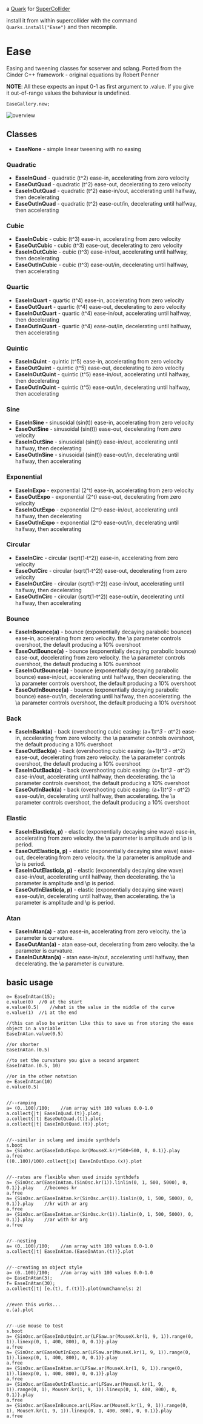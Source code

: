 a [Quark](http://supercollider-quarks.github.io/quarks/) for [SuperCollider](http://supercollider.github.io)

install it from within supercollider with the command `Quarks.install("Ease")` and then recompile.

# Ease
Easing and tweening classes for scserver and sclang. Ported from the Cinder C++ framework - original equations by Robert Penner

**NOTE**: All these expects an input 0-1 as first argument to .value. If you give it out-of-range values the behaviour is undefined.

```supercollider
EaseGallery.new;
```

![overview](HelpSource/Classes/EaseGallery_overview.png?raw=true "overview")

## Classes

- **EaseNone** - simple linear tweening with no easing

### Quadratic

- **EaseInQuad** - quadratic (t^2) ease-in, accelerating from zero velocity
- **EaseOutQuad** - quadratic (t^2) ease-out, decelerating to zero velocity
- **EaseInOutQuad** - quadratic (t^2) ease-in/out, accelerating until halfway, then decelerating
- **EaseOutInQuad** - quadratic (t^2) ease-out/in, decelerating until halfway, then accelerating

### Cubic

- **EaseInCubic** - cubic (t^3) ease-in, accelerating from zero velocity
- **EaseOutCubic** - cubic (t^3) ease-out, decelerating to zero velocity
- **EaseInOutCubic** - cubic (t^3) ease-in/out, accelerating until halfway, then decelerating
- **EaseOutInCubic** - cubic (t^3) ease-out/in, decelerating until halfway, then accelerating

### Quartic

- **EaseInQuart** - quartic (t^4) ease-in, accelerating from zero velocity
- **EaseOutQuart** - quartic (t^4) ease-out, decelerating to zero velocity
- **EaseInOutQuart** - quartic (t^4) ease-in/out, accelerating until halfway, then decelerating
- **EaseOutInQuart** - quartic (t^4) ease-out/in, decelerating until halfway, then accelerating

### Quintic

- **EaseInQuint** - quintic (t^5) ease-in, accelerating from zero velocity
- **EaseOutQuint** - quintic (t^5) ease-out, decelerating to zero velocity
- **EaseInOutQuint** - quintic (t^5) ease-in/out, accelerating until halfway, then decelerating
- **EaseOutInQuint** - quintic (t^5) ease-out/in, decelerating until halfway, then accelerating

### Sine

- **EaseInSine** - sinusoidal (sin(t)) ease-in, accelerating from zero velocity
- **EaseOutSine** - sinusoidal (sin(t)) ease-out, decelerating from zero velocity
- **EaseInOutSine** - sinusoidal (sin(t)) ease-in/out, accelerating until halfway, then decelerating
- **EaseOutInSine** - sinusoidal (sin(t)) ease-out/in, decelerating until halfway, then accelerating

### Exponential

- **EaseInExpo** - exponential (2^t) ease-in, accelerating from zero velocity
- **EaseOutExpo** - exponential (2^t) ease-out, decelerating from zero velocity
- **EaseInOutExpo** - exponential (2^t) ease-in/out, accelerating until halfway, then decelerating
- **EaseOutInExpo** - exponential (2^t) ease-out/in, decelerating until halfway, then accelerating

### Circular

- **EaseInCirc** - circular (sqrt(1-t^2)) ease-in, accelerating from zero velocity
- **EaseOutCirc** - circular (sqrt(1-t^2)) ease-out, decelerating from zero velocity
- **EaseInOutCirc** - circular (sqrt(1-t^2)) ease-in/out, accelerating until halfway, then decelerating
- **EaseOutInCirc** - circular (sqrt(1-t^2)) ease-out/in, decelerating until halfway, then accelerating

### Bounce

- **EaseInBounce(a)** - bounce (exponentially decaying parabolic bounce) ease-in, accelerating from zero velocity. the \a parameter controls overshoot, the default producing a 10% overshoot
- **EaseOutBounce(a)** - bounce (exponentially decaying parabolic bounce) ease-out, decelerating from zero velocity. the \a parameter controls overshoot, the default producing a 10% overshoot
- **EaseInOutBounce(a)** - bounce (exponentially decaying parabolic bounce) ease-in/out, accelerating until halfway, then decelerating. the \a parameter controls overshoot, the default producing a 10% overshoot
- **EaseOutInBounce(a)** - bounce (exponentially decaying parabolic bounce) ease-out/in, decelerating until halfway, then accelerating. the \a parameter controls overshoot, the default producing a 10% overshoot

### Back

- **EaseInBack(a)** - back (overshooting cubic easing: (a+1)*t^3 - a*t^2) ease-in, accelerating from zero velocity. the \a parameter controls overshoot, the default producing a 10% overshoot
- **EaseOutBack(a)** - back (overshooting cubic easing: (a+1)*t^3 - a*t^2) ease-out, decelerating from zero velocity. the \a parameter controls overshoot, the default producing a 10% overshoot
- **EaseInOutBack(a)** - back (overshooting cubic easing: (a+1)*t^3 - a*t^2) ease-in/out, accelerating until halfway, then decelerating. the \a parameter controls overshoot, the default producing a 10% overshoot
- **EaseOutInBack(a)** - back (overshooting cubic easing: (a+1)*t^3 - a*t^2) ease-out/in, decelerating until halfway, then accelerating. the \a parameter controls overshoot, the default producing a 10% overshoot

### Elastic

- **EaseInElastic(a, p)** - elastic (exponentially decaying sine wave) ease-in, accelerating from zero velocity. the \a parameter is amplitude and \p is period.
- **EaseOutElastic(a, p)** - elastic (exponentially decaying sine wave) ease-out, decelerating from zero velocity. the \a parameter is amplitude and \p is period.
- **EaseInOutElastic(a, p)** - elastic (exponentially decaying sine wave) ease-in/out, accelerating until halfway, then decelerating. the \a parameter is amplitude and \p is period.
- **EaseOutInElastic(a, p)** - elastic (exponentially decaying sine wave) ease-out/in, decelerating until halfway, then accelerating. the \a parameter is amplitude and \p is period.

### Atan

- **EaseInAtan(a)** - atan ease-in, accelerating from zero velocity. the \a parameter is curvature.
- **EaseOutAtan(a)** - atan ease-out, decelerating from zero velocity. the \a parameter is curvature.
- **EaseInOutAtan(a)** - atan ease-in/out, accelerating until halfway, then decelerating. the \a parameter is curvature.

## basic usage

```supercollider
e= EaseInAtan(15);
e.value(0)	//0 at the start
e.value(0.5)	//what is the value in the middle of the curve
e.value(1)	//1 at the end

//this can also be written like this to save us from storing the ease object in a variable
EaseInAtan.value(0.5)

//or shorter
EaseInAtan.(0.5)

//to set the curvature you give a second argument
EaseInAtan.(0.5, 10)

//or in the other notation
e= EaseInAtan(10)
e.value(0.5)


//--ramping
a= (0..100)/100;	//an array with 100 values 0.0-1.0
a.collect{|t| EaseInQuad.(t)}.plot;
a.collect{|t| EaseOutQuad.(t)}.plot;
a.collect{|t| EaseInOutQuad.(t)}.plot;


//--similar in sclang and inside synthdefs
s.boot
a= {SinOsc.ar(EaseInOutExpo.kr(MouseX.kr)*500+500, 0, 0.1)}.play
a.free
((0..100)/100).collect{|x| EaseInOutExpo.(x)}.plot


//--rates are flexible when used inside synthdefs
a= {SinOsc.ar(EaseInAtan.(SinOsc.kr(1)).linlin(0, 1, 500, 5000), 0, 0.1)}.play    //becomes kr
a.free
a= {SinOsc.ar(EaseInAtan.kr(SinOsc.ar(1)).linlin(0, 1, 500, 5000), 0, 0.1)}.play    //kr with ar arg
a.free
a= {SinOsc.ar(EaseInAtan.ar(SinOsc.kr(1)).linlin(0, 1, 500, 5000), 0, 0.1)}.play    //ar with kr arg
a.free


//--nesting
a= (0..100)/100;	//an array with 100 values 0.0-1.0
a.collect{|t| EaseInAtan.(EaseInAtan.(t))}.plot


//--creating an object style
a= (0..100)/100;	//an array with 100 values 0.0-1.0
e= EaseInAtan(3);
f= EaseInAtan(30);
a.collect{|t| [e.(t), f.(t)]}.plot(numChannels: 2)


//even this works...
e.(a).plot


//--use mouse to test
s.boot
a= {SinOsc.ar(EaseInOutQuint.ar(LFSaw.ar(MouseX.kr(1, 9, 1)).range(0, 1)).linexp(0, 1, 400, 800), 0, 0.1)}.play
a.free
a= {SinOsc.ar(EaseOutInExpo.ar(LFSaw.ar(MouseX.kr(1, 9, 1)).range(0, 1)).linexp(0, 1, 400, 800), 0, 0.1)}.play
a.free
a= {SinOsc.ar(EaseInAtan.ar(LFSaw.ar(MouseX.kr(1, 9, 1)).range(0, 1)).linexp(0, 1, 400, 800), 0, 0.1)}.play
a.free
a= {SinOsc.ar(EaseOutInElastic.ar(LFSaw.ar(MouseX.kr(1, 9, 1)).range(0, 1), MouseY.kr(1, 9, 1)).linexp(0, 1, 400, 800), 0, 0.1)}.play
a.free
a= {SinOsc.ar(EaseInBounce.ar(LFSaw.ar(MouseX.kr(1, 9, 1)).range(0, 1), MouseY.kr(1, 9, 1)).linexp(0, 1, 400, 800), 0, 0.1)}.play
a.free
```
